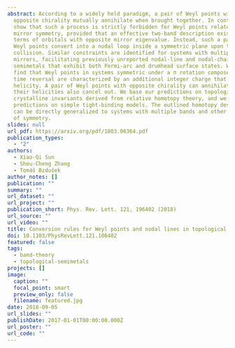 ```yaml
---
abstract: According to a widely held paradigm, a pair of Weyl points with
  opposite chirality mutually annihilate when brought together. In contrast, we
  show that such a process is strictly forbidden for Weyl points related by a
  mirror symmetry, provided that an effective two-band description exists in
  terms of orbitals with opposite mirror eigenvalue. Instead, such a pair of
  Weyl points convert into a nodal loop inside a symmetric plane upon the
  collision. Similar constraints are identified for systems with multiple
  mirrors, facilitating previously unreported nodal-line and nodal-chain
  semimetals that exhibit both Fermi-arc and drumhead surface states. We further
  find that Weyl points in systems symmetric under a π rotation composed with
  time reversal are characterized by an additional integer charge that we call
  helicity. A pair of Weyl points with opposite chirality can annihilate only if
  their helicities also cancel out. We base our predictions on topological
  crystalline invariants derived from relative homotopy theory, and we test our
  predictions on simple tight-binding models. The outlined homotopy description
  can be directly generalized to systems with multiple bands and other choices
  of symmetry.
slides: null
url_pdf: https://arxiv.org/pdf/1803.06364.pdf
publication_types:
  - "2"
authors:
  - Xiao-Qi Sun
  - Shou-Cheng Zhang
  - Tomáš Bzdušek
author_notes: []
publication: ""
summary: ""
url_dataset: ""
url_project: ""
publication_short: Phys. Rev. Lett. 121, 196402 (2018)
url_source: ""
url_video: ""
title: Conversion rules for Weyl points and nodal lines in topological media
doi: 10.1103/PhysRevLett.121.106402
featured: false
tags:
  - band-theory
  - topological-semimetals
projects: []
image:
  caption: ""
  focal_point: smart
  preview_only: false
  filename: featured.jpg
date: 2018-09-05
url_slides: ""
publishDate: 2017-01-01T00:00:00.000Z
url_poster: ""
url_code: ""
---
```

